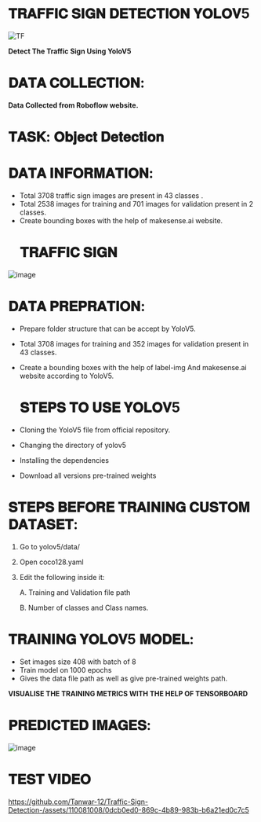 # 𝐓𝐑𝐀𝐅𝐅𝐈𝐂 𝐒𝐈𝐆𝐍 𝐃𝐄𝐓𝐄𝐂𝐓𝐈𝐎𝐍 𝐘𝐎𝐋𝐎𝐕5

![TF](https://github.com/Tanwar-12/Traffic-Sign-Detection-/assets/110081008/1a2f807f-e09f-4304-beab-b2cd94540a01)

**Detect The Traffic Sign Using YoloV5**

# 𝐃𝐀𝐓𝐀 𝐂𝐎𝐋𝐋𝐄𝐂𝐓𝐈𝐎𝐍:
**Data Collected from Roboflow website.**

# 𝐓𝐀𝐒𝐊: 𝐎𝐛𝐣𝐞𝐜𝐭 𝐃𝐞𝐭𝐞𝐜𝐭𝐢𝐨𝐧

# 𝐃𝐀𝐓𝐀 𝐈𝐍𝐅𝐎𝐑𝐌𝐀𝐓𝐈𝐎𝐍:
* Total 3708 traffic sign images are present in 43 classes .
* Total 2538 images for training and 701 images for validation present in 2 classes.
* Create bounding boxes with the help of makesense.ai website.
  # 𝐓𝐑𝐀𝐅𝐅𝐈𝐂 𝐒𝐈𝐆𝐍
  
![image](https://github.com/Tanwar-12/Traffic-Sign-Detection-/assets/110081008/f4f4be99-cad2-4ac9-aa77-8d8082d90900)
# 𝐃𝐀𝐓𝐀 𝐏𝐑𝐄𝐏𝐑𝐀𝐓𝐈𝐎𝐍:
*	Prepare folder structure that can be accept by YoloV5.
* Total 3708 images for training and 352 images for validation present in 43 classes.
* Create a bounding boxes with the help of label-img And makesense.ai website according to YoloV5.
 
  # 𝐒𝐓𝐄𝐏𝐒 𝐓𝐎 𝐔𝐒𝐄 𝐘𝐎𝐋𝐎𝐕5
* Cloning the YoloV5 file from official repository.
* Changing the directory of yolov5
* Installing the dependencies
* Download all versions pre-trained weights

# 𝐒𝐓𝐄𝐏𝐒 𝐁𝐄𝐅𝐎𝐑𝐄 𝐓𝐑𝐀𝐈𝐍𝐈𝐍𝐆 𝐂𝐔𝐒𝐓𝐎𝐌 𝐃𝐀𝐓𝐀𝐒𝐄𝐓:
1. Go to yolov5/data/
2. Open coco128.yaml
3. Edit the following inside it:


     A. Training and Validation file path

     B. Number of classes and Class names.

# 𝐓𝐑𝐀𝐈𝐍𝐈𝐍𝐆 𝐘𝐎𝐋𝐎𝐕5 𝐌𝐎𝐃𝐄𝐋:
* Set images size 408 with batch of 8
* Train model on 1000 epochs 
* Gives the data file path as well as give pre-trained weights path.

**VISUALISE THE TRAINING METRICS WITH THE HELP OF TENSORBOARD**
# 𝐏𝐑𝐄𝐃𝐈𝐂𝐓𝐄𝐃 𝐈𝐌𝐀𝐆𝐄𝐒: 
![image](https://github.com/Tanwar-12/Traffic-Sign-Detection-/assets/110081008/377ad1ec-b2f2-44ff-9e27-e876ea0dbac3)
#  𝐓𝐄𝐒𝐓 𝐕𝐈𝐃𝐄𝐎
https://github.com/Tanwar-12/Traffic-Sign-Detection-/assets/110081008/0dcb0ed0-869c-4b89-983b-b6a21ed0c7c5






